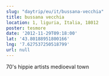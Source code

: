 ```yaml
---
slug: "daytrip/eu/it/bussana-vecchia"
title: bussana vecchia
location: 1, liguria, Italia, 18012
poster: tesmore
date: '2012-11-29T09:18:00'
lat: '43.80188951800166'
lng: '7.627537250518799'
url: null
---
```


70's hippie artists medioeval town
